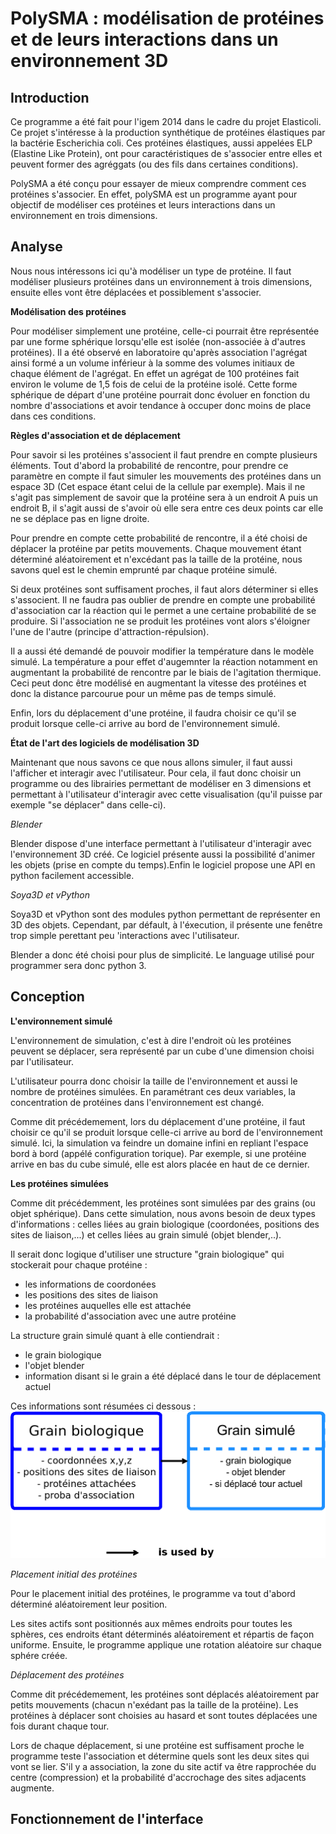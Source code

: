 PolySMA : modélisation de protéines et de leurs interactions dans un environnement 3D
=====================================================================================

Introduction
------------

Ce programme a été fait pour l'igem 2014 dans le cadre du projet Elasticoli. Ce projet s'intéresse à la production synthétique de protéines élastiques par la bactérie Escherichia coli. Ces protéines élastiques, aussi appelées ELP (Elastine Like Protein), ont pour caractéristiques de s'associer entre elles et peuvent former des agréggats (ou des fils dans certaines conditions).

PolySMA a été conçu pour essayer de mieux comprendre comment ces protéines s'associer. En effet, polySMA est un programme ayant pour objectif de modéliser ces protéines et leurs interactions dans un environnement en trois dimensions.

Analyse
-------

Nous nous intéressons ici qu'à modéliser un type de protéine. Il faut modéliser plusieurs protéines dans un environnement à trois dimensions, ensuite elles vont être déplacées et possiblement s'associer.

**Modélisation des protéines**

Pour modéliser simplement une protéine, celle-ci pourrait être représentée par une forme sphérique lorsqu'elle est isolée (non-associée à d'autres protéines). Il a été observé en laboratoire qu'après association l'agrégat ainsi formé a un volume inférieur à la somme des volumes initiaux de chaque élément de l'agrégat. En effet un agrégat de 100 protéines fait environ le volume de 1,5 fois de celui de la protéine isolé. Cette forme sphérique de départ d'une protéine pourrait donc évoluer en fonction du nombre d'associations et avoir tendance à occuper donc moins de place dans ces conditions.

**Règles d'association et de déplacement**

Pour savoir si les protéines s'associent il faut prendre en compte plusieurs éléments. Tout d'abord la probabilité de rencontre, pour prendre ce paramètre en compte il faut simuler les mouvements des protéines dans un espace 3D (Cet espace étant celui de la cellule par exemple). Mais il ne s'agit pas simplement de savoir que la protéine sera à un endroit A puis un endroit B, il s'agit aussi de s'avoir où elle sera entre ces deux points car elle ne se déplace pas en ligne droite.

Pour prendre en compte cette probabilité de rencontre, il a été choisi de déplacer la protéine par petits mouvements. Chaque mouvement étant déterminé aléatoirement et n'excédant pas la taille de la protéine, nous savons quel est le chemin emprunté par chaque protéine simulé.

Si deux protéines sont suffisament proches, il faut alors déterminer si elles s'associent. Il ne faudra pas oublier de prendre en compte une probabilité d'association car la réaction qui le permet a une certaine probabilité de se produire. Si l'association ne se produit les protéines vont alors s'éloigner l'une de l'autre (principe d'attraction-répulsion).

Il a aussi été demandé de pouvoir modifier la température dans le modèle simulé. La température a pour effet d'augemnter la réaction notamment en augmentant la probabilité de rencontre par le biais de l'agitation thermique. Ceci peut donc être modélisé en augmentant la vitesse des protéines et donc la distance parcourue pour un même pas de temps simulé.

Enfin, lors du déplacement d'une protéine, il faudra choisir ce qu'il se produit lorsque celle-ci arrive au bord de l'environnement simulé.

**État de l'art des logiciels de modélisation 3D**

Maintenant que nous savons ce que nous allons simuler, il faut aussi l'afficher et interagir avec l'utilisateur. Pour cela, il faut donc choisir un programme ou des librairies permettant de modéliser en 3 dimensions et permettant à l'utilisateur d'interagir avec cette visualisation (qu'il puisse par exemple "se déplacer" dans celle-ci).

*Blender*

Blender dispose d'une interface permettant à l'utilisateur d'interagir avec l'environnement 3D créé. Ce logiciel présente aussi la possibilité d'animer les objets (prise en compte du temps).Enfin le logiciel propose une API en python facilement accessible.

*Soya3D et vPython*

Soya3D et vPython sont des modules python permettant de représenter en 3D des objets. Cependant, par défault, à l'éxecution, il présente une fenêtre trop simple perettant peu 'interactions avec l'utilisateur.

Blender a donc été choisi pour plus de simplicité. Le language utilisé pour programmer sera donc python 3.

Conception
----------

**L'environnement simulé**

L'environnement de simulation, c'est à dire l'endroit où les protéines peuvent se déplacer, sera représenté par un cube d'une dimension choisi par l'utilisateur.

L'utilisateur pourra donc choisir la taille de l'environnement et aussi le nombre de protéines simulées. En paramétrant ces deux variables, la concentration de protéines dans l'environnement est changé.

Comme dit précédemement, lors du déplacement d'une protéine, il faut choisir ce qu'il se produit lorsque celle-ci arrive au bord de l'environnement simulé.  Ici, la simulation va feindre un domaine infini en repliant l'espace bord à bord (appélé configuration torique). Par exemple, si une protéine arrive en bas du cube simulé, elle est alors placée en haut de ce dernier.

**Les protéines simulées**

Comme dit précédemment, les protéines sont simulées par des grains (ou objet sphérique). Dans cette simulation, nous avons besoin de deux types d'informations : celles liées au grain biologique (coordonées, positions des sites de liaison,...) et celles liées au grain simulé (objet blender,..).

Il serait donc logique d'utiliser une structure "grain biologique" qui stockerait pour chaque protéine :
  - les informations de coordonées
  - les positions des sites de liaison
  - les protéines auquelles elle est attachée
  - la probabilité d'association avec une autre protéine

La structure grain simulé quant à elle contiendrait :
  - le grain biologique
  - l'objet blender
  - information disant si le grain a été déplacé dans le tour de déplacement actuel

Ces informations sont résumées ci dessous :
![Diagramme_Classe](https://raw.githubusercontent.com/amir003/PolySMA/master/ressources/classes_conception.png)

*Placement initial des protéines*

Pour le placement initial des protéines, le programme va tout d'abord déterminé aléatoirement leur position.

Les sites actifs sont positionnés aux mêmes endroits pour toutes les sphères, ces endroits étant déterminés aléatoirement et répartis de façon uniforme. Ensuite, le programme applique une rotation aléatoire sur chaque sphére créée.

*Déplacement des protéines*

Comme dit précédemement, les protéines sont déplacés aléatoirement par petits mouvements (chacun n'exédant pas la taille de la protéine). Les protéines à déplacer sont choisies au hasard et sont toutes déplacées une fois durant chaque tour.

Lors de chaque déplacement, si une protéine est suffisament proche le programme teste l'association et détermine quels sont les deux sites qui vont se lier. S'il y a association, la zone du site actif va être rapprochée du centre (compression) et la probabilité d'accrochage des sites adjacents augmente.

Fonctionnement de l'interface
-----------------------------
